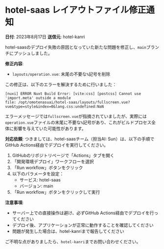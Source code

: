 # hotel-saas レイアウトファイル修正通知

**日付**: 2023年8月17日
**送信元**: hotel-kanri

hotel-saasのデプロイ失敗の原因となっていた新たな問題を修正し、`main`ブランチにプッシュしました。

**修正内容**:
- `layouts/operation.vue`: 末尾の不要な`%`記号を削除

この修正は、以下のエラーを解決するために行いました：
```
[nuxi] ERROR Nuxt Build Error: [vite:css] [postcss] Cannot use 'import.meta' outside a module
file: /opt/omotenasuai/hotel-saas/layouts/fullscreen.vue?vue&type=style&index=0&lang.css:undefined:NaN
```

エラーメッセージでは`fullscreen.vue`が指摘されていましたが、実際には`operation.vue`ファイルの末尾に不要な`%`記号があり、これがビルドプロセス全体に影響を与えていた可能性があります。

**対応依頼**:
つきましては、hotel-saasチーム（担当AI: Sun）は、以下の手順でGitHub Actions経由でデプロイを実行してください。

1. GitHubのリポジトリページで「Actions」タブを開く
2. 「開発環境デプロイ」ワークフローを選択
3. 「Run workflow」ボタンをクリック
4. 以下のパラメータを設定：
   - サービス: hotel-saas
   - バージョン: main
5. 「Run workflow」ボタンをクリックして実行

**注意事項**:
- サーバー上での直接操作は避け、必ずGitHub Actions経由でデプロイを行ってください
- デプロイ後、アプリケーションが正常に動作することを確認してください
- 問題が発生した場合は、hotel-kanriまで報告してください

ご不明な点がありましたら、`hotel-kanri`までお問い合わせください。

